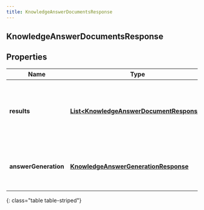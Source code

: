 ```yaml
---
title: KnowledgeAnswerDocumentsResponse
---
```

## KnowledgeAnswerDocumentsResponse


## Properties

| Name | Type | Description | Notes |
| ------------ | ------------- | ------------- | ------------- |
| **results** | <!----><!---->[**List&lt;KnowledgeAnswerDocumentResponse&gt;**](KnowledgeAnswerDocumentResponse.html)<!----> | The results with answers if the answerMode request property is not set or contains \"AnswerHighlight\". Empty array otherwise. |  [optional] |
| **answerGeneration** | <!----><!---->[**KnowledgeAnswerGenerationResponse**](KnowledgeAnswerGenerationResponse.html)<!----> | The results with AI-generated answer if the answerMode request property contains \"AnswerGeneration\". |  [optional] |
{: class="table table-striped"}



